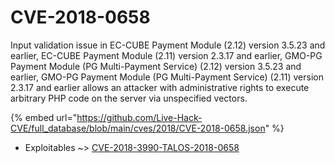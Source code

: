 # CVE-2018-0658

Input validation issue in EC-CUBE Payment Module (2.12) version 3.5.23 and earlier, EC-CUBE Payment Module (2.11) version 2.3.17 and earlier, GMO-PG Payment Module (PG Multi-Payment Service) (2.12) version 3.5.23 and earlier, GMO-PG Payment Module (PG Multi-Payment Service) (2.11) version 2.3.17 and earlier allows an attacker with administrative rights to execute arbitrary PHP code on the server via unspecified vectors.

{% embed url="https://github.com/Live-Hack-CVE/full_database/blob/main/cves/2018/CVE-2018-0658.json" %}


* Exploitables ~> [CVE-2018-3990-TALOS-2018-0658](https://zeste.alice-snow.ru/2018/database/cve-2018-0658/cve-2018-3990-talos-2018-0658-exploitables)